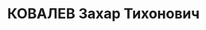 ---
title: КОВАЛЕВ Захар Тихонович
description: "Место рождения - Хотимский р-н, дер. Узлочи [?], белорус, обр.: высшее,\
  \ член ВКП(б) с 1922, Исключен из КП(б)Б в связи с арестом. Проживал: Минск, ул.\
  \ Советская 171, кв. 6. Секретарь, Ворошиловский РК КП(б)Б \n  Арестован 09.09.1937.\
  \ Обв. по ст. 69, 70, 76 УК БССР - член а/с террор.-шпион.вред.-диверс.орг.правых.\
  \ Приговор: ВК ВС СССР, 29.10.1937 – ВМН с конфискацией имущества. Расстрелян 30.10.1937,\
  \ г.Минск. \n  Реабилитирован ВК ВС СССР 14.11.1957"
---